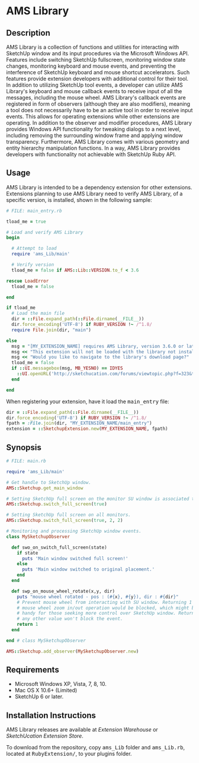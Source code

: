 # AMS Library

## Description

AMS Library is a collection of functions and utilities for interacting with
SketchUp window and its input procedures via the Microsoft Windows API. Features
include switching SketchUp fullscreen, monitoring window state changes,
monitoring keyboard and mouse events, and preventing the interference of
SketchUp keyboard and mouse shortcut accelerators. Such features provide
extension developers with additional control for their tool. In addition to
utilizing SketchUp tool events, a developer can utilize AMS Library's keyboard
and mouse callback events to receive input of all the messages, including the
mouse wheel. AMS Library's callback events are registered in form of observers
(although they are also modifiers), meaning a tool does not necessarily have to
be an active tool in order to receive input events. This allows for operating
extensions while other extensions are operating. In addition to the observer and
modifier procedures, AMS Library provides Windows API functionality for tweaking
dialogs to a next level, including removing the surrounding window frame and
applying window transparency. Furthermore, AMS Library comes with various
geometry and entity hierarchy manipulation functions. In a way, AMS Library
provides developers with functionality not achievable with SketchUp Ruby API.


## Usage

AMS Library is intended to be a dependency extension for other extensions.
Extensions planning to use AMS Library need to verify AMS Library, of a specific
version, is installed, shown in the following sample:
```ruby
# FILE: main_entry.rb

tload_me = true

# Load and verify AMS Library
begin

  # Attempt to load
  require 'ams_Lib/main'

  # Verify version
  tload_me = false if AMS::Lib::VERSION.to_f < 3.6

rescue LoadError
  tload_me = false

end

if tload_me
  # Load the main file
  dir = ::File.expand_path(::File.dirname(__FILE__))
  dir.force_encoding('UTF-8') if RUBY_VERSION !~ /^1.8/
  require File.join(dir, "main")

else
  msg = "[MY_EXTENSION_NAME] requires AMS Library, version 3.6.0 or later! "
  msg << "This extension will not be loaded with the library not installed or outdated. "
  msg << "Would you like to navigate to the library's download page?"
  tload_me = false
  if ::UI.messagebox(msg, MB_YESNO) == IDYES
    ::UI.openURL('http://sketchucation.com/forums/viewtopic.php?f=323&t=55067#p499835')
  end

end
```

When registering your extension, have it load the <tt>main_entry</tt> file:
```ruby
dir = ::File.expand_path(::File.dirname(__FILE__))
dir.force_encoding('UTF-8') if RUBY_VERSION !~ /^1.8/
fpath = :File.join(dir, "MY_EXTENSION_NAME/main_entry")
extension = ::SketchupExtension.new(MY_EXTENSION_NAME, fpath)
```


## Synopsis
```ruby
# FILE: main.rb

require 'ams_Lib/main'

# Get handle to SketchUp window.
AMS::Sketchup.get_main_window

# Setting SketchUp full screen on the monitor SU window is associated to.
AMS::Sketchup.switch_full_screen(true)

# Setting SketchUp full screen on all monitors.
AMS::Sketchup.switch_full_screen(true, 2, 2)

# Monitoring and processing SketchUp window events.
class MySketchupObserver

  def swo_on_switch_full_screen(state)
    if state
      puts 'Main window switched full screen!'
    else
      puts 'Main window switched to original placement.'
    end
  end

  def swp_on_mouse_wheel_rotate(x,y, dir)
    puts "mouse wheel rotated - pos : (#{x}, #{y}), dir : #{dir}"
    # Prevent mouse wheel from interacting with SU window. Returning 1 means
    # mouse wheel zoom in/out operation would be blocked, which might be
    # handy for those seeking more control over SketchUp window. Returning
    # any other value won't block the event.
    return 1
  end

end # class MySketchupObserver

AMS::Sketchup.add_observer(MySketchupObserver.new)
```

## Requirements

* Microsoft Windows XP, Vista, 7, 8, 10.
* Mac OS X 10.6+ (Limited)
* SketchUp 6 or later.


## Installation Instructions

AMS Library releases are available at <i>Extension Warehouse</i> or <i>SketchUcation Extension Store</i>.

To download from the repository, copy <tt>ams_Lib</tt> folder and <tt>ams_Lib.rb</tt>,
located at <tt>RubyExtension/</tt>, to your plugins folder.
